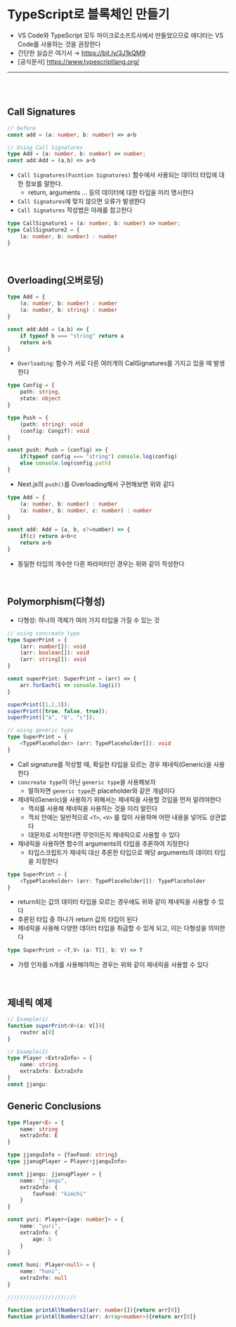 # TypeScript로 블록체인 만들기
- VS Code와 TypeScript 모두 마이크로소프트사에서 만들었으므로 에디터는 VS Code를 사용하는 것을 권장한다
- 간단한 실습은 여기서 →  https://bit.ly/3J1kQM9
- [공식문서] https://www.typescriptlang.org/


<hr>
<br>
<br>

## Call Signatures
```typescript
// before
const add = (a: number, b: number) => a+b

// Using Call Signatures
type Add = (a: number, b: number) => number;
const add:Add = (a,b) => a+b
```
- `Call Signatures(Fucntion Signatures)` 함수에서 사용되는 데이터 타입에 대한 정보를 말한다.
    - return, arguments ... 등의 데이터에 대한 타입을 미리 명시한다
- `Call Signatures`에 맞지 않으면 오류가 발생한다
- `Call Signatures` 작성법은 아래를 참고한다
```typescript
type CallSignature1 = (a: number, b: number) => number;
type CallSignature2 = {
    (a: number, b: number) : number
}
```

<br>

## Overloading(오버로딩)
```typescript
type Add = {
    (a: number, b: number) : number
    (a: number, b: string) : number
}

const add:Add = (a,b) => {
    if typeof b === "string" return a
    return a+b
}
```
- `Overloading`: 함수가 서로 다른 여러개의 CallSignatures를 가지고 있을 때 발생한다
```typescript
type Config = {
    path: string,
    state: object
}

type Push = {
    (path: string): void
    (config: Congif): void
}

const push: Push = (config) => {
    if(typeof config === "string") console.log(config)
    else console.log(config.path)
}
``` 
- Next.js의 `push()`를 Overloading해서 구현해보면 위와 같다
```typescript
type Add = {
    (a: number, b: number) : number
    (a: number, b: number, c: number) : number
}

const add: Add = (a, b, c?=number) => {
    if(c) return a+b+c
    return a+b
}
```
- 동일한 타입의 개수만 다른 파라미터인 경우는 위와 같이 작성한다

<br>

## Polymorphism(다형성)
- 다형성: 하나의 객체가 여러 가지 타입을 가질 수 있는 것

```typescript
// using concreate type
type SuperPrint = {
    (arr: number[]): void
    (arr: boolean[]): void
    (arr: string[]): void
}

const superPrint: SuperPrint = (arr) => {
    arr.forEach(i => console.log(i))
}

superPrint([1,2,3]);
superPrint([true, false, true]);
superPrint(["a", "b", "c"]);
```
```typescript
// using generic type
type SuperPrint = {
    <TypePlaceholder> (arr: TypePlaceholder[]): void
}
```
- Call signature를 작성할 때, 확실한 타입을 모르는 경우 제네릭(Generic)을 사용한다
- `concreate type`이 아닌 `generic type`을 사용해보자 
    - 말하자면 `generic type`은 placeholder와 같은 개념이다
- 제네릭(Generic)을 사용하기 위해서는 제네릭을 사용할 것임을 먼저 알려야한다
    - 꺽쇠를 사용해 제네릭을 사용하는 것을 미리 알린다
    - 꺽쇠 안에는 일반적으로 `<T>`, `<V>` 를 많이 사용하며 어떤 내용을 넣어도 상관없다
    - 대문자로 시작한다면 무엇이든지 제네릭으로 사용할 수 있다
- 제네릭을 사용하면 함수의 arguments의 타입을 추론하여 지정한다
    - 타입스크립트가 제네릭 대신 추론한 타입으로 해당 arguments의 데이터 타입을 지정한다
```typescript
type SuperPrint = {
    <TypePlaceholder> (arr: TypePlaceholder[]): TypePlaceholder
}
```
- return되는 값의 데이터 타입을 모르는 경우에도 위와 같이 제네릭을 사용할 수 있다
- 추론된 타입 중 하나가 return 값의 타입이 된다
- 제네릭을 사용해 다양한 데이터 타입을 취급할 수 있게 되고, 이는 다형성을 의미한다
```typescript
type SuperPrint = <T,V> (a: T[], b: V) => T
```
- 가령 인자를 n개를 사용해야하는 경우는 위와 같이 제네릭을 사용할 수 있다

<br>

## 제네릭 예제
```typescript
// Example(1)
function superPrint<V>(a: V[]){
    reutnr a[0]
}
```
```typescript
// Example(2)
type Player <ExtraInfo> = {
    name: string
    extraInfo: ExtraInfo
}
const jjangu: 
```

## Generic Conclusions
```typescript
type Player<E> = {
    name: string
    extraInfo: E
}

type jjanguInfo = {favFood: string}
type jjanugPlayer = Player<jjanguInfo>

const jjangu: jjanugPlayer = {
    name: "jjangu",
    extraInfo: {
        favFood: "kimchi"
    }
}

const yuri: Player<{age: number}> = {
    name: "yuri",
    extraInfo: {
        age: 5
    }
}

const huni: Player<null> = {
    name: "huni",
    extraInfo: null
} 

//////////////////////

function printAllNumbers1(arr: number[]){return arr[0]}
function printAllNumbers2(arr: Array<number>){return arr[0]}
```